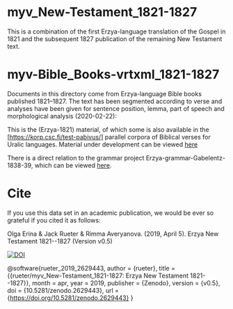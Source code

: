 # myv_New-Testament_1821-1827
This is a combination of the first Erzya-language translation of the Gospel in 1821 and the subsequent 1827 publication of the remaining New Testament text.

# myv-Bible_Books-vrtxml_1821-1827
Documents in this directory come from Erzya-language Bible books published 1821–1827. The text has been segmented according to verse and analyses have been given for sentence position, lemma, part of speech and morphological analysis (2020-02-22):
<!-- #vrt-positional-attributes: order word lemma pos msd -->

This is the (Erzya-1821) material, of which some is also available in the [https://korp.csc.fi/test-pabivus/] parallel corpora of Biblical verses for Uralic languages. Material under development can be viewed [here](https://rueter.github.io/emerald/myv_new-testament_1821-1827/myv_bible-new-testament_1821-1827.html)

There is a direct relation to the grammar project Erzya-grammar-Gabelentz-1838-39, which can be viewed [here](https://rueter.github.io/emerald/historical-mordvin-grammars/historical-mordvin-grammars/docs/gabelentz_hcvonder-versuch-einer-mordwinischen-grammatik-1838-39.html).

# Cite

If you use this data set in an academic publication, we would be ever so grateful if you cited it as follows:

Olga Erina & Jack Rueter & Rimma Averyanova. (2019, April 5). Erzya New Testament 1821--1827 (Version v0.5)
   
[![DOI](https://zenodo.org/badge/DOI/10.5281/zenodo.2629443.svg)](https://doi.org/10.5281/zenodo.2629443)


@software{rueter_2019_2629443,
  author       = {rueter},
  title        = {{rueter/myv\_New-Testament\_1821-1827: Erzya New 
                   Testament 1821--1827}},
  month        = apr,
  year         = 2019,
  publisher    = {Zenodo},
  version      = {v0.5},
  doi          = {10.5281/zenodo.2629443},
  url          = {https://doi.org/10.5281/zenodo.2629443}
}